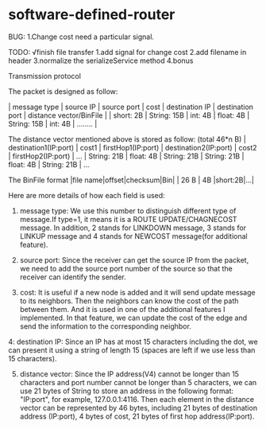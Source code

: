 # software-defined-router
BUG:
1.Change cost need a particular signal.

TODO:
√finish file transfer
1.add signal for change cost
2.add filename in header
3.normalize the serializeService method
4.bonus



Transmission protocol

The packet is designed as follow:

| message type | source IP    | source port |    cost    | destination IP | destination port | distance vector/BinFile |
|   short: 2B  | String: 15B  |   int: 4B   | float: 4B  |  String: 15B   |   int: 4B        |     ........            |


The distance vector mentioned above is stored as follow: (total 46*n B)
| destination1(IP:port) |   cost1   | firstHop1(IP:port) | destination2(IP:port) |   cost2   | firstHop2(IP:port) | ...
|     String: 21B       | float: 4B |     String: 21B    |     String: 21B       | float: 4B |     String: 21B    | ...

The BinFile format
|file name|offset|checksum|Bin|
|   26 B  |  4B  |short:2B|...|

Here are more details of how each field is used:

1. message type: We use this number to distinguish different type of message.If type=1, it means it is a ROUTE
    UPDATE/CHAGNECOST message. In addition, 2 stands for LINKDOWN message, 3 stands for LINKUP message and 4 stands for
    NEWCOST message(for additional feature).

2. source port: Since the receiver can get the source IP from the packet, we need to add the source port number
    of the source so that the receiver can identify the sender.

3. cost: It is useful if a new node is added and it will send update message to its neighbors. Then the neighbors
    can know the cost of the path between them. And it is used in one of the additional features I implemented. In
    that feature, we can update the cost of the edge and send the information to the corresponding neighbor.

4: destination IP: Since an IP has at most 15 characters including the dot, we can present it using a string of
    length 15 (spaces are left if we use less than 15 characters).

5. distance vector: Since the IP address(V4) cannot be longer than 15 characters and port number cannot be longer
    than 5 characters, we can use 21 bytes of String to store an address in the following format: "IP:port", for
    example, 127.0.0.1:4116. Then each element in the distance vector can be represented by 46 bytes, including 21
    bytes of destination address (IP:port), 4 bytes of cost, 21 bytes of first hop address(IP:port).
